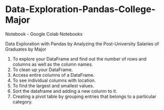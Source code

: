 # Data-Exploration-Pandas-College-Major
Notebook - Google Colab Notebooks

Data Exploration with Pandas by Analyzing the Post-University Salaries of Graduates by Major


1. To explore your DataFrame and find out the number of rows and columns as well as the column names.
2. To clean up your DataFrame.
3. Access entire columns of a DataFrame.
4. To see individual columns with location.
5. To find the largest and smallest values.
6. Sort the dataframe and adding a new column to it.
7. Creating a pivot table by grouping entries that belongs to a particular category. 
